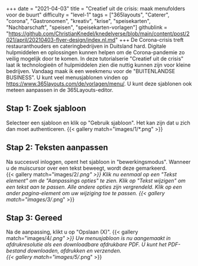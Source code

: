 +++
date = "2021-04-03"
title = "Creatief uit de crisis: maak menufolders voor de buurt"
difficulty = "level-1"
tags = ["365layouts", "Caterer", "corona", "Gastronomen", "kreativ", "krise", "speisekarten", "Nachbarschaft", "speisen", "speisekarten-vorlagen"]
githublink = "https://github.com/ChristianKnedel/knedelverse/blob/main/content/post/2021/april/20210403-flyer-design/index.nl.md"
+++
De Corona-crisis treft restauranthouders en cateringbedrijven in Duitsland hard. Digitale hulpmiddelen en oplossingen kunnen helpen om de Corona-pandemie zo veilig mogelijk door te komen. In deze tutorialserie "Creatief uit de crisis" laat ik technologieën of hulpmiddelen zien die nuttig kunnen zijn voor kleine bedrijven. Vandaag maak ik een weekmenu voor de "BUITENLANDSE BUSINESS". U kunt veel menusjablonen vinden op https://www.365layouts.com/de/vorlagen/menu/. U kunt deze sjablonen ook meteen aanpassen in de 365Layouts-editor.
## Stap 1: Zoek sjabloon
Selecteer een sjabloon en klik op "Gebruik sjabloon". Het kan zijn dat u zich dan moet authenticeren.
{{< gallery match="images/1/*.png" >}}

## Stap 2: Teksten aanpassen
Na succesvol inloggen, opent het sjabloon in "bewerkingsmodus".  Wanneer u de muiscursor over een tekst beweegt, wordt deze gemarkeerd.  
{{< gallery match="images/2/*.png" >}}
Klik nu eenmaal op een "Tekst element" om de "Aanpassings opties" te zien. Klik op "Tekst wijzigen" om een tekst aan te passen. Alle andere opties zijn vergrendeld. Klik op een ander pagina-element om uw wijziging toe te passen.
{{< gallery match="images/3/*.png" >}}

## Stap 3: Gereed
Na de aanpassing, klikt u op "Opslaan (X)".
{{< gallery match="images/4/*.png" >}}
Uw menusjabloon is nu aangemaakt in afdrukresolutie als een downloadbare afdrukbare PDF.  U kunt het PDF-bestand downloaden, afdrukken en verzenden.   
{{< gallery match="images/5/*.png" >}}

